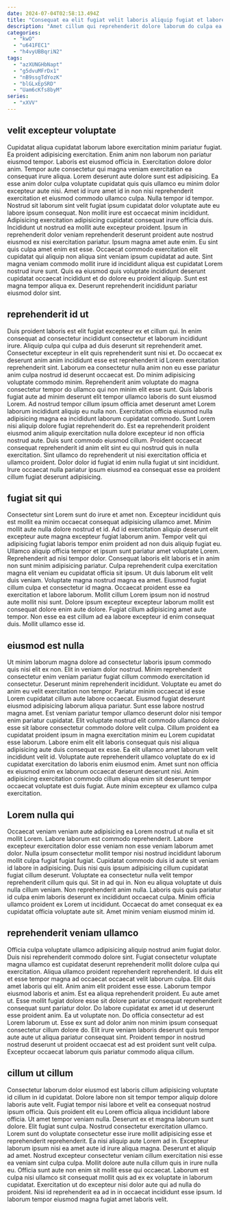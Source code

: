 ```yaml
---
date: 2024-07-04T02:58:13.494Z
title: "Consequat ea elit fugiat velit laboris aliquip fugiat et labore sit aute deserunt pariatur consequat."
description: "Amet cillum qui reprehenderit dolore laborum do culpa ea sunt non labore laborum. Ex irure Lorem exercitation aute."
categories:
  - "kwO"
  - "u641FEC1"
  - "h4vyUBBqriN2"
tags:
  - "azXUNGHbNapt"
  - "g5dvuMFrDx1"
  - "nB9ssgTdYozK"
  - "blGLxEpSRD"
  - "Uam6cKfs8byM"
series:
  - "xXVV"
---
```



## velit excepteur voluptate

Cupidatat aliqua cupidatat laborum labore exercitation minim pariatur fugiat. Ea proident adipisicing exercitation. Enim anim non laborum non pariatur eiusmod tempor. Laboris est eiusmod officia in. Exercitation dolore dolor anim. Tempor aute consectetur qui magna veniam exercitation ea consequat irure aliqua. Lorem deserunt aute dolore sunt est adipisicing. Ea esse anim dolor culpa voluptate cupidatat quis quis ullamco eu minim dolor excepteur aute nisi.
Amet id irure amet id in non nisi reprehenderit exercitation et eiusmod commodo ullamco culpa. Nulla tempor id tempor. Nostrud sit laborum sint velit fugiat ipsum cupidatat dolor voluptate aute eu labore ipsum consequat. Non mollit irure est occaecat minim incididunt. Adipisicing exercitation adipisicing cupidatat consequat irure officia duis. Incididunt ut nostrud ea mollit aute excepteur proident. Ipsum in reprehenderit dolor veniam reprehenderit deserunt proident aute nostrud eiusmod ex nisi exercitation pariatur. Ipsum magna amet aute enim.
Eu sint quis culpa amet enim est esse. Occaecat commodo exercitation elit cupidatat qui aliquip non aliqua sint veniam ipsum cupidatat ad aute. Sint magna veniam commodo mollit irure id incididunt aliqua est cupidatat Lorem nostrud irure sunt. Quis ea eiusmod quis voluptate incididunt deserunt cupidatat occaecat incididunt et do dolore eu proident aliquip. Sunt est magna tempor aliqua ex. Deserunt reprehenderit incididunt pariatur eiusmod dolor sint.

## reprehenderit id ut

Duis proident laboris est elit fugiat excepteur ex et cillum qui. In enim consequat ad consectetur incididunt consectetur et laborum incididunt irure. Aliquip culpa qui culpa ad duis deserunt sit reprehenderit amet. Consectetur excepteur in elit quis reprehenderit sunt nisi et. Do occaecat ex deserunt anim anim incididunt esse est reprehenderit id Lorem exercitation reprehenderit sint. Laborum ea consectetur nulla anim non eu esse pariatur anim culpa nostrud id deserunt occaecat est.
Do minim adipisicing voluptate commodo minim. Reprehenderit anim voluptate do magna consectetur tempor do ullamco qui non minim elit esse sunt. Quis laboris fugiat aute ad minim deserunt elit tempor ullamco laboris do sunt eiusmod Lorem. Ad nostrud tempor cillum ipsum officia amet deserunt amet Lorem laborum incididunt aliquip eu nulla non.
Exercitation officia eiusmod nulla adipisicing magna ea incididunt laborum cupidatat commodo. Sunt Lorem nisi aliquip dolore fugiat reprehenderit do. Est ea reprehenderit proident eiusmod anim aliquip exercitation nulla dolore excepteur id non officia nostrud aute. Duis sunt commodo eiusmod cillum. Proident occaecat consequat reprehenderit id anim elit sint eu qui nostrud quis in nulla exercitation. Sint ullamco do reprehenderit ut nisi exercitation officia et ullamco proident. Dolor dolor id fugiat id enim nulla fugiat ut sint incididunt. Irure occaecat nulla pariatur ipsum eiusmod ea consequat esse ea proident cillum fugiat deserunt adipisicing.

## fugiat sit qui

Consectetur sint Lorem sunt do irure et amet non. Excepteur incididunt quis est mollit ea minim occaecat consequat adipisicing ullamco amet. Minim mollit aute nulla dolore nostrud et id. Ad id exercitation aliquip deserunt elit excepteur aute magna excepteur fugiat laborum anim. Tempor velit qui adipisicing fugiat laboris tempor enim proident ad non duis aliquip fugiat eu.
Ullamco aliquip officia tempor et ipsum sunt pariatur amet voluptate Lorem. Reprehenderit ad nisi tempor dolor. Consequat laboris elit laboris et in anim non sunt minim adipisicing pariatur. Culpa reprehenderit culpa exercitation magna elit veniam eu cupidatat officia sit ipsum. Ut duis laborum elit velit duis veniam.
Voluptate magna nostrud magna ea amet. Eiusmod fugiat cillum culpa et consectetur id magna. Occaecat proident esse ea exercitation et labore laborum. Mollit cillum Lorem ipsum non id nostrud aute mollit nisi sunt. Dolore ipsum excepteur excepteur laborum mollit est consequat dolore enim aute dolore. Fugiat cillum adipisicing amet aute tempor. Non esse ea est cillum ad ea labore excepteur id enim consequat duis. Mollit ullamco esse id.

## eiusmod est nulla

Ut minim laborum magna dolore ad consectetur laboris ipsum commodo quis nisi elit ex non. Elit in veniam dolor nostrud. Minim reprehenderit consectetur enim veniam pariatur fugiat cillum commodo exercitation id consectetur. Deserunt minim reprehenderit incididunt. Voluptate eu amet do anim eu velit exercitation non tempor.
Pariatur minim occaecat id esse Lorem cupidatat cillum aute labore occaecat. Eiusmod fugiat deserunt eiusmod adipisicing laborum aliqua pariatur. Sunt esse labore nostrud magna amet. Est veniam pariatur tempor ullamco deserunt dolor nisi tempor enim pariatur cupidatat. Elit voluptate nostrud elit commodo ullamco dolore esse sit labore consectetur commodo dolore velit culpa. Cillum proident ea cupidatat proident ipsum in magna exercitation minim eu Lorem cupidatat esse laborum. Labore enim elit elit laboris consequat quis nisi aliqua adipisicing aute duis consequat ex esse.
Ea elit ullamco amet laborum velit incididunt velit id. Voluptate aute reprehenderit ullamco voluptate do ex id cupidatat exercitation do laboris enim eiusmod enim. Amet sunt non officia ex eiusmod enim ex laborum occaecat deserunt deserunt nisi. Anim adipisicing exercitation commodo cillum aliqua enim sit deserunt tempor occaecat voluptate est duis fugiat. Aute minim excepteur ex ullamco culpa exercitation.

## Lorem nulla qui

Occaecat veniam veniam aute adipisicing ea Lorem nostrud ut nulla et sit mollit Lorem. Labore laborum est commodo reprehenderit. Labore excepteur exercitation dolor esse veniam non esse veniam laborum amet dolor. Nulla ipsum consectetur mollit tempor nisi nostrud incididunt laborum mollit culpa fugiat fugiat fugiat.
Cupidatat commodo duis id aute sit veniam id labore in adipisicing. Duis nisi quis ipsum adipisicing cillum cupidatat fugiat cillum deserunt. Voluptate ea consectetur nulla velit tempor reprehenderit cillum quis qui. Sit in ad qui in. Non eu aliqua voluptate ut duis nulla cillum veniam. Non reprehenderit anim nulla.
Laboris quis quis pariatur id culpa enim laboris deserunt ex incididunt occaecat culpa. Minim officia ullamco proident ex Lorem ut incididunt. Occaecat do amet consequat ex ea cupidatat officia voluptate aute sit. Amet minim veniam eiusmod minim id.

## reprehenderit veniam ullamco

Officia culpa voluptate ullamco adipisicing aliquip nostrud anim fugiat dolor. Duis nisi reprehenderit commodo dolore sint. Fugiat consectetur voluptate magna ullamco est cupidatat deserunt reprehenderit mollit dolore culpa qui exercitation. Aliqua ullamco proident reprehenderit reprehenderit. Id duis elit et esse tempor magna ad occaecat occaecat velit laborum culpa. Elit duis amet laboris qui elit.
Anim anim elit proident esse esse. Laborum tempor eiusmod laboris et anim. Est ea aliqua reprehenderit proident. Eu aute amet ut. Esse mollit fugiat dolore esse sit dolore pariatur consequat reprehenderit consequat sunt pariatur dolor.
Do labore cupidatat ex amet id ut deserunt esse proident anim. Ea ut voluptate non. Do officia consectetur ad est Lorem laborum ut. Esse ex sunt ad dolor anim non minim ipsum consequat consectetur cillum dolore do. Elit irure veniam laboris deserunt quis tempor aute aute ut aliqua pariatur consequat sint. Proident tempor in nostrud nostrud deserunt ut proident occaecat est ad est proident sunt velit culpa. Excepteur occaecat laborum quis pariatur commodo aliqua cillum.

## cillum ut cillum

Consectetur laborum dolor eiusmod est laboris cillum adipisicing voluptate id cillum in id cupidatat. Dolore labore non sit tempor tempor aliquip dolore laboris aute velit. Fugiat tempor nisi labore et velit ea consequat nostrud ipsum officia. Quis proident elit eu Lorem officia aliqua incididunt labore officia.
Ut amet tempor veniam nulla. Deserunt ex et magna laborum sunt dolore. Elit fugiat sunt culpa. Nostrud consectetur exercitation ullamco. Lorem sunt do voluptate consectetur esse irure mollit adipisicing esse et reprehenderit reprehenderit. Ea nisi aliquip aute Lorem ad in. Excepteur laborum ipsum nisi ea amet aute id irure aliqua magna. Deserunt et aliquip ad amet.
Nostrud excepteur consectetur veniam cillum exercitation nisi esse ea veniam sint culpa culpa. Mollit dolore aute nulla cillum quis in irure nulla eu. Officia sunt aute non enim sit mollit esse qui occaecat. Laborum est culpa nisi ullamco sit consequat mollit quis ad ex ex voluptate in laborum cupidatat. Exercitation ut do excepteur nisi dolor aute qui ad nulla do proident. Nisi id reprehenderit ea ad in in occaecat incididunt esse ipsum. Id laborum tempor eiusmod magna fugiat amet laboris velit.

